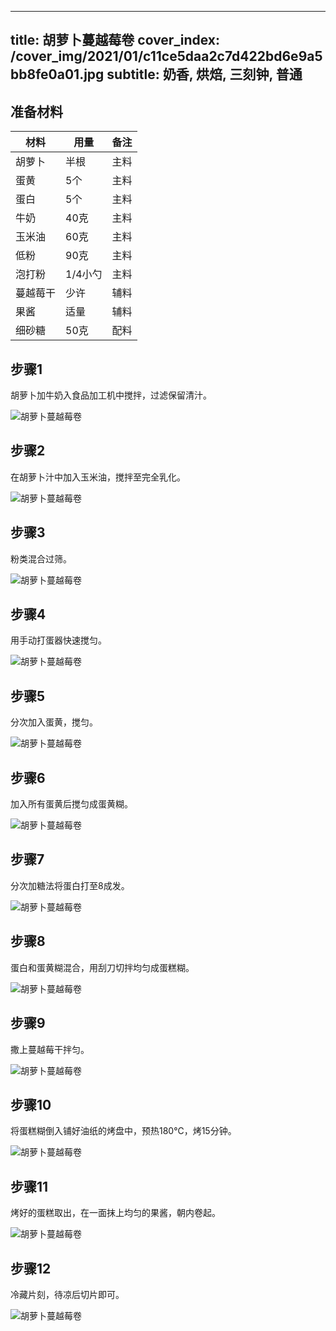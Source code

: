 
---
title: 胡萝卜蔓越莓卷
cover_index: /cover_img/2021/01/c11ce5daa2c7d422bd6e9a5bb8fe0a01.jpg
subtitle: 奶香, 烘焙, 三刻钟, 普通
---

## 准备材料

| 材料     | 用量 | 备注|
| ------- | ----- | --- |
| 胡萝卜 | 半根| 主料 |
| 蛋黄 | 5个| 主料 |
| 蛋白 | 5个| 主料 |
| 牛奶 | 40克| 主料 |
| 玉米油 | 60克| 主料 |
| 低粉 | 90克| 主料 |
| 泡打粉 | 1/4小勺| 主料 |
| 蔓越莓干 | 少许| 辅料 |
| 果酱 | 适量| 辅料 |
| 细砂糖 | 50克| 配料 |

## 步骤1

胡萝卜加牛奶入食品加工机中搅拌，过滤保留清汁。

![胡萝卜蔓越莓卷](https://i8.meishichina.com/attachment/recipe/201010/201010101955518.JPG?x-oss-process=style/p320) 

## 步骤2

在胡萝卜汁中加入玉米油，搅拌至完全乳化。

![胡萝卜蔓越莓卷](https://i8.meishichina.com/attachment/recipe/201010/201010101956046.JPG?x-oss-process=style/p320) 

## 步骤3

粉类混合过筛。

![胡萝卜蔓越莓卷](https://i8.meishichina.com/attachment/recipe/201010/201010101956188.JPG?x-oss-process=style/p320) 

## 步骤4

用手动打蛋器快速搅匀。

![胡萝卜蔓越莓卷](https://i8.meishichina.com/attachment/recipe/201010/201010101956316.JPG?x-oss-process=style/p320) 

## 步骤5

分次加入蛋黄，搅匀。

![胡萝卜蔓越莓卷](https://i8.meishichina.com/attachment/recipe/201010/201010101956471.JPG?x-oss-process=style/p320) 

## 步骤6

加入所有蛋黄后搅匀成蛋黄糊。

![胡萝卜蔓越莓卷](https://i8.meishichina.com/attachment/recipe/201010/201010101957002.JPG?x-oss-process=style/p320) 

## 步骤7

分次加糖法将蛋白打至8成发。

![胡萝卜蔓越莓卷](https://i8.meishichina.com/attachment/recipe/201010/201010101957141.JPG?x-oss-process=style/p320) 

## 步骤8

蛋白和蛋黄糊混合，用刮刀切拌均匀成蛋糕糊。

![胡萝卜蔓越莓卷](https://i8.meishichina.com/attachment/recipe/201010/201010101957263.JPG?x-oss-process=style/p320) 

## 步骤9

撒上蔓越莓干拌匀。

![胡萝卜蔓越莓卷](https://i8.meishichina.com/attachment/recipe/201010/201010101957396.JPG?x-oss-process=style/p320) 

## 步骤10

将蛋糕糊倒入铺好油纸的烤盘中，预热180℃，烤15分钟。

![胡萝卜蔓越莓卷](https://i8.meishichina.com/attachment/recipe/201010/201010101957538.JPG?x-oss-process=style/p320) 

## 步骤11

烤好的蛋糕取出，在一面抹上均匀的果酱，朝内卷起。

![胡萝卜蔓越莓卷](https://i8.meishichina.com/attachment/recipe/201010/201010101958057.JPG?x-oss-process=style/p320) 

## 步骤12

冷藏片刻，待凉后切片即可。

![胡萝卜蔓越莓卷](https://i8.meishichina.com/attachment/recipe/201010/201010101958200.JPG?x-oss-process=style/p320) 

